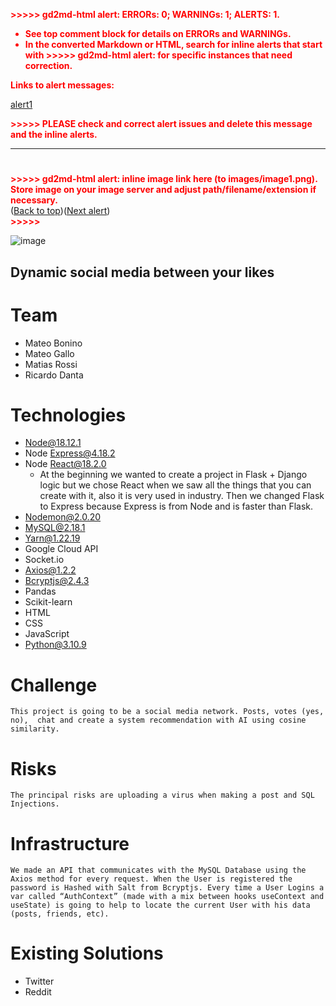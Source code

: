 <!-- Output copied to clipboard! -->

<!-----

You have some errors, warnings, or alerts. If you are using reckless mode, turn it off to see inline alerts.
* ERRORs: 0
* WARNINGs: 0
* ALERTS: 1

Conversion time: 0.478 seconds.


Using this Markdown file:

1. Paste this output into your source file.
2. See the notes and action items below regarding this conversion run.
3. Check the rendered output (headings, lists, code blocks, tables) for proper
   formatting and use a linkchecker before you publish this page.

Conversion notes:

* Docs to Markdown version 1.0β34
* Tue Jan 24 2023 11:52:57 GMT-0800 (PST)
* Source doc: Zora
* This document has images: check for >>>>>  gd2md-html alert:  inline image link in generated source and store images to your server. NOTE: Images in exported zip file from Google Docs may not appear in  the same order as they do in your doc. Please check the images!


WARNING:
You have 6 H1 headings. You may want to use the "H1 -> H2" option to demote all headings by one level.

----->


<p style="color: red; font-weight: bold">>>>>>  gd2md-html alert:  ERRORs: 0; WARNINGs: 1; ALERTS: 1.</p>
<ul style="color: red; font-weight: bold"><li>See top comment block for details on ERRORs and WARNINGs. <li>In the converted Markdown or HTML, search for inline alerts that start with >>>>>  gd2md-html alert:  for specific instances that need correction.</ul>

<p style="color: red; font-weight: bold">Links to alert messages:</p><a href="#gdcalert1">alert1</a>

<p style="color: red; font-weight: bold">>>>>> PLEASE check and correct alert issues and delete this message and the inline alerts.<hr></p>



# 

<p id="gdcalert1" ><span style="color: red; font-weight: bold">>>>>>  gd2md-html alert: inline image link here (to images/image1.png). Store image on your image server and adjust path/filename/extension if necessary. </span><br>(<a href="#">Back to top</a>)(<a href="#gdcalert2">Next alert</a>)<br><span style="color: red; font-weight: bold">>>>>> </span></p>


![image](https://drive.google.com/uc?export=view&id=1TeYkzMwXDSVYZ8gyqNrv5f1U0UJJtntm/view?usp=share_link)



## Dynamic social media between your likes


# Team



* Mateo Bonino
* Mateo Gallo
* Matias Rossi
* Ricardo Danta


# Technologies



* Node@18.12.1
* Node Express@4.18.2
* Node React@18.2.0
    * At the beginning we wanted to create a project in Flask + Django logic but we chose React when we saw all the things that you can create with it, also it is very used in industry. Then we changed Flask to Express because Express is from Node and is faster than Flask.
* Nodemon@2.0.20
* MySQL@2.18.1
* Yarn@1.22.19
* Google Cloud API
* Socket.io
* Axios@1.2.2
* Bcryptjs@2.4.3
* Pandas
* Scikit-learn
* HTML
* CSS
* JavaScript
* Python@3.10.9


# Challenge


    This project is going to be a social media network. Posts, votes (yes, no),  chat and create a system recommendation with AI using cosine similarity.


# Risks


    The principal risks are uploading a virus when making a post and SQL Injections.


# Infrastructure


    We made an API that communicates with the MySQL Database using the Axios method for every request. When the User is registered the password is Hashed with Salt from Bcryptjs. Every time a User Logins a var called “AuthContext” (made with a mix between hooks useContext and useState) is going to help to locate the current User with his data (posts, friends, etc).


# Existing Solutions



* Twitter
* Reddit
